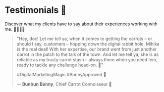 # Testimonials 🙌

Discover what my clients have to say about their experiences working with me. 💁🏻‍♀️✨

> "Hey, doc! Let me tell ya, when it comes to getting the carrots – or should I say, customers – hopping down the digital rabbit hole, Mihika is the real deal! With her expertise, our brand went from just another carrot in the patch to the talk of the town. And let me tell ya, she is as reliable as my trusty carrot stash – always there when you need 'em, ready to tackle any challenge head-on. 💪"  
>  
> #DigitalMarketingMagic #BunnyApproved 🐰  
>  
> -- **Bunbun Bunny**, Chief Carrot Connoisseur 🥕
